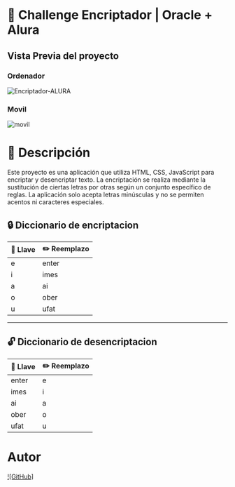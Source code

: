 # 🚀 Challenge Encriptador | Oracle + Alura

## Vista Previa del proyecto
### Ordenador
![Encriptador-ALURA](https://github.com/AndreBacks/Reto-encriptador/assets/131099065/a0bf35d1-681a-4d8e-a167-c2e538d2ffc6)
### Movil

![movil](https://github.com/AndreBacks/Reto-encriptador/assets/131099065/3d19d402-6d17-4085-a540-31613bcce773)


# 📝 Descripción

Este proyecto es una aplicación que utiliza HTML, CSS, JavaScript para encriptar y desencriptar texto. La encriptación se realiza mediante la sustitución de ciertas letras por otras según un conjunto específico de reglas. La aplicación solo acepta letras minúsculas y no se permiten acentos ni caracteres especiales.


## 🔒 Diccionario de encriptacion
| 🔑 Llave | ✏️ Reemplazo |
|-----------|-----------|
| e | enter |
| i | imes |
| a | ai |
| o | ober |
| u | ufat |

---

## 🔓 Diccionario de desencriptacion
| 🔑 Llave | ✏️ Reemplazo |
|-----------|-----------|
| enter | e |
| imes | i |
| ai | a |
| ober | o |
| ufat | u |



# Autor

[![GitHub]](https://github.com/AndreBacks)
